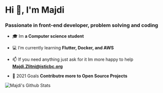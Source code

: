 <h1>Hi 👋, I'm Majdi</h1>
<h3>Passionate in front-end developer, problem solving and coding </h3>

- 🎓 Im **a Computer science student** 

- 💻 I’m currently learning **Flutter, Docker, and AWS**

- 📫 If you need anything just ask for it Im more happy to help **Majdi.Zlitni@isticbc.org**

- 🥅 2021 Goals **Contributre more to Open Source Projects**


<img align="left" alt="Majdi's Github Stats" src="https://github-readme-stats.vercel.app/api?username=Majdi-Zlitni&show-icons=true&hide_border=true"/>
